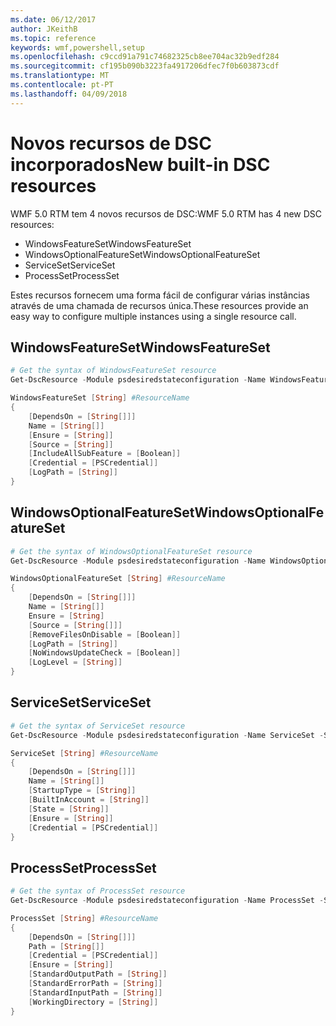 ```yaml
---
ms.date: 06/12/2017
author: JKeithB
ms.topic: reference
keywords: wmf,powershell,setup
ms.openlocfilehash: c9ccd91a791c74682325cb8ee704ac32b9edf284
ms.sourcegitcommit: cf195b090b3223fa4917206dfec7f0b603873cdf
ms.translationtype: MT
ms.contentlocale: pt-PT
ms.lasthandoff: 04/09/2018
---
```

# <a name="new-built-in-dsc-resources"></a><span data-ttu-id="68ed9-102">Novos recursos de DSC incorporados</span><span class="sxs-lookup"><span data-stu-id="68ed9-102">New built-in DSC resources</span></span>

<span data-ttu-id="68ed9-103">WMF 5.0 RTM tem 4 novos recursos de DSC:</span><span class="sxs-lookup"><span data-stu-id="68ed9-103">WMF 5.0 RTM has 4 new DSC resources:</span></span>
* <span data-ttu-id="68ed9-104">WindowsFeatureSet</span><span class="sxs-lookup"><span data-stu-id="68ed9-104">WindowsFeatureSet</span></span>
* <span data-ttu-id="68ed9-105">WindowsOptionalFeatureSet</span><span class="sxs-lookup"><span data-stu-id="68ed9-105">WindowsOptionalFeatureSet</span></span>
* <span data-ttu-id="68ed9-106">ServiceSet</span><span class="sxs-lookup"><span data-stu-id="68ed9-106">ServiceSet</span></span>
* <span data-ttu-id="68ed9-107">ProcessSet</span><span class="sxs-lookup"><span data-stu-id="68ed9-107">ProcessSet</span></span>

<span data-ttu-id="68ed9-108">Estes recursos fornecem uma forma fácil de configurar várias instâncias através de uma chamada de recursos única.</span><span class="sxs-lookup"><span data-stu-id="68ed9-108">These resources provide an easy way to configure multiple instances using a single resource call.</span></span>

## <a name="windowsfeatureset"></a><span data-ttu-id="68ed9-109">WindowsFeatureSet</span><span class="sxs-lookup"><span data-stu-id="68ed9-109">WindowsFeatureSet</span></span>

```powershell
# Get the syntax of WindowsFeatureSet resource
Get-DscResource -Module psdesiredstateconfiguration -Name WindowsFeatureSet -Syntax

WindowsFeatureSet [String] #ResourceName
{
    [DependsOn = [String[]]]
    Name = [String[]]
    [Ensure = [String]]
    [Source = [String]]
    [IncludeAllSubFeature = [Boolean]]
    [Credential = [PSCredential]]
    [LogPath = [String]]
}
```

## <a name="windowsoptionalfeatureset"></a><span data-ttu-id="68ed9-110">WindowsOptionalFeatureSet</span><span class="sxs-lookup"><span data-stu-id="68ed9-110">WindowsOptionalFeatureSet</span></span>

```powershell
# Get the syntax of WindowsOptionalFeatureSet resource
Get-DscResource -Module psdesiredstateconfiguration -Name WindowsOptionalFeatureSet -Syntax

WindowsOptionalFeatureSet [String] #ResourceName
{
    [DependsOn = [String[]]]
    Name = [String[]]
    Ensure = [String]
    [Source = [String[]]]
    [RemoveFilesOnDisable = [Boolean]]
    [LogPath = [String]]
    [NoWindowsUpdateCheck = [Boolean]]
    [LogLevel = [String]]
}
```

## <a name="serviceset"></a><span data-ttu-id="68ed9-111">ServiceSet</span><span class="sxs-lookup"><span data-stu-id="68ed9-111">ServiceSet</span></span>

```powershell
# Get the syntax of ServiceSet resource
Get-DscResource -Module psdesiredstateconfiguration -Name ServiceSet -Syntax

ServiceSet [String] #ResourceName
{
    [DependsOn = [String[]]]
    Name = [String[]]
    [StartupType = [String]]
    [BuiltInAccount = [String]]
    [State = [String]]
    [Ensure = [String]]
    [Credential = [PSCredential]]
}
```

## <a name="processset"></a><span data-ttu-id="68ed9-112">ProcessSet</span><span class="sxs-lookup"><span data-stu-id="68ed9-112">ProcessSet</span></span>

```powershell
# Get the syntax of ProcessSet resource
Get-DscResource -Module psdesiredstateconfiguration -Name ProcessSet -Syntax

ProcessSet [String] #ResourceName
{
    [DependsOn = [String[]]]
    Path = [String[]]
    [Credential = [PSCredential]]
    [Ensure = [String]]
    [StandardOutputPath = [String]]
    [StandardErrorPath = [String]]
    [StandardInputPath = [String]]
    [WorkingDirectory = [String]]
}
```